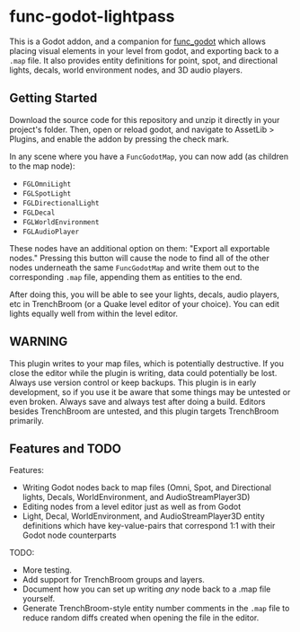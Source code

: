 # func-godot-lightpass

This is a Godot addon, and a companion for [func_godot](https://github.com/func_godot/func_godot_plugin)
which allows placing visual elements in your level from godot, and exporting
back to a `.map` file. It also provides entity definitions for point, spot, and
directional lights, decals, world environment nodes, and 3D audio players.

## Getting Started

Download the source code for this repository and unzip it directly in your
project's folder. Then, open or reload godot, and navigate to
AssetLib > Plugins, and enable the addon by pressing the check mark.

In any scene where you have a `FuncGodotMap`, you can now add (as children to
the map node):

- `FGLOmniLight`
- `FGLSpotLight`
- `FGLDirectionalLight`
- `FGLDecal`
- `FGLWorldEnvironment`
- `FGLAudioPlayer`

These nodes have an additional option on them: "Export all exportable nodes."
Pressing this button will cause the node to find all of the other nodes
underneath the same `FuncGodotMap` and write them out to the corresponding `.map`
file, appending them as entities to the end.

After doing this, you will be able to see your lights, decals, audio players,
etc in TrenchBroom (or a Quake level editor of your choice). You can edit lights
equally well from within the level editor.

## WARNING

This plugin writes to your map files, which is potentially destructive. If you
close the editor while the plugin is writing, data could potentially be lost.
Always use version control or keep backups.
This plugin is in early development, so if you use it be aware that some things
may be untested or even broken. Always save and always test after doing a build.
Editors besides TrenchBroom are untested, and this plugin targets TrenchBroom
primarily.

## Features and TODO

Features:

- Writing Godot nodes back to map files (Omni, Spot, and Directional lights,
  Decals, WorldEnvironment, and AudioStreamPlayer3D)
- Editing nodes from a level editor just as well as from Godot
- Light, Decal, WorldEnvironment, and AudioStreamPlayer3D entity definitions
  which have key-value-pairs that correspond 1:1 with their Godot node counterparts

TODO:

- More testing.
- Add support for TrenchBroom groups and layers.
- Document how you can set up writing _any_ node back to a .map file yourself.
- Generate TrenchBroom-style entity number comments in the `.map` file to reduce
  random diffs created when opening the file in the editor.
